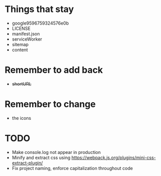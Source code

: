 # Things that stay
  - google9596759324576e0b
  - LICENSE
  - manifest.json
  - serviceWorker
  - sitemap
  - content

# Remember to add back
  - ~~shortURL~~

# Remember to change
  - the icons

# TODO
  - Make console.log not appear in production
  - Minify and extract css using https://webpack.js.org/plugins/mini-css-extract-plugin/
  - Fix project naming, enforce capitalization throughout code